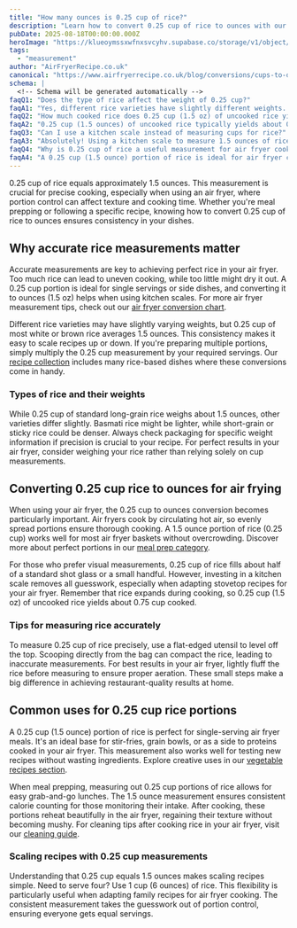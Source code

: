 ```yaml
---
title: "How many ounces is 0.25 cup of rice?"
description: "Learn how to convert 0.25 cup of rice to ounces with our simple guide. Perfect for air fryer meal prep and precise cooking measurements."
pubDate: 2025-08-18T00:00:00.000Z
heroImage: "https://klueoymssxwfnxsvcyhv.supabase.co/storage/v1/object/public/Shmucket/how-many-ounces-is-0-25-cup-of-rice.webp"
tags:
  - "measurement"
author: "AirFryerRecipe.co.uk"
canonical: "https://www.airfryerrecipe.co.uk/blog/conversions/cups-to-ounces/how-many-ounces-is-0-25-cup-of-rice"
schema: |
  <!-- Schema will be generated automatically -->
faqQ1: "Does the type of rice affect the weight of 0.25 cup?"
faqA1: "Yes, different rice varieties have slightly different weights. While most standard white and brown rice weighs about 1.5 ounces per 0.25 cup, basmati rice might be slightly lighter, and short-grain or sticky rice could be denser. Always check your specific rice variety's packaging for precise weight information if accuracy is crucial to your recipe."
faqQ2: "How much cooked rice does 0.25 cup (1.5 oz) of uncooked rice yield?"
faqA2: "0.25 cup (1.5 ounces) of uncooked rice typically yields about 0.75 cup of cooked rice. This expansion occurs because rice absorbs water during cooking. When preparing rice in your air fryer, account for this expansion by not overfilling the cooking basket, as the rice will nearly triple in volume during the cooking process."
faqQ3: "Can I use a kitchen scale instead of measuring cups for rice?"
faqA3: "Absolutely! Using a kitchen scale to measure 1.5 ounces of rice is often more accurate than using measuring cups. Scales eliminate variables like how tightly packed the rice is in the cup. For air fryer cooking where precision matters, weighing your ingredients can lead to more consistent results, especially when trying new recipes."
faqQ4: "Why is 0.25 cup of rice a useful measurement for air fryer cooking?"
faqA4: "A 0.25 cup (1.5 ounce) portion of rice is ideal for air fryer cooking because it provides enough for a single serving without overcrowding the basket. Air fryers rely on proper air circulation, and this portion size ensures the rice cooks evenly. It's also perfect for meal prep, allowing you to cook multiple single servings efficiently."
---
```

<p>0.25 cup of rice equals approximately 1.5 ounces. This measurement is crucial for precise cooking, especially when using an air fryer, where portion control can affect texture and cooking time. Whether you're meal prepping or following a specific recipe, knowing how to convert 0.25 cup of rice to ounces ensures consistency in your dishes.</p>

<h2>Why accurate rice measurements matter</h2>
<p>Accurate measurements are key to achieving perfect rice in your air fryer. Too much rice can lead to uneven cooking, while too little might dry it out. A 0.25 cup portion is ideal for single servings or side dishes, and converting it to ounces (1.5 oz) helps when using kitchen scales. For more air fryer measurement tips, check out our <a href=https://www.airfryerrecipe.co.uk/air-fryer-conversion-chart>air fryer conversion chart</a>.</p>
<p>Different rice varieties may have slightly varying weights, but 0.25 cup of most white or brown rice averages 1.5 ounces. This consistency makes it easy to scale recipes up or down. If you're preparing multiple portions, simply multiply the 0.25 cup measurement by your required servings. Our <a href=https://www.airfryerrecipe.co.uk/recipes>recipe collection</a> includes many rice-based dishes where these conversions come in handy.</p>

<h3>Types of rice and their weights</h3>
<p>While 0.25 cup of standard long-grain rice weighs about 1.5 ounces, other varieties differ slightly. Basmati rice might be lighter, while short-grain or sticky rice could be denser. Always check packaging for specific weight information if precision is crucial to your recipe. For perfect results in your air fryer, consider weighing your rice rather than relying solely on cup measurements.</p>

<h2>Converting 0.25 cup rice to ounces for air frying</h2>
<p>When using your air fryer, the 0.25 cup to ounces conversion becomes particularly important. Air fryers cook by circulating hot air, so evenly spread portions ensure thorough cooking. A 1.5 ounce portion of rice (0.25 cup) works well for most air fryer baskets without overcrowding. Discover more about perfect portions in our <a href=https://www.airfryerrecipe.co.uk/recipe-category/meal-prep>meal prep category</a>.</p>
<p>For those who prefer visual measurements, 0.25 cup of rice fills about half of a standard shot glass or a small handful. However, investing in a kitchen scale removes all guesswork, especially when adapting stovetop recipes for your air fryer. Remember that rice expands during cooking, so 0.25 cup (1.5 oz) of uncooked rice yields about 0.75 cup cooked.</p>

<h3>Tips for measuring rice accurately</h3>
<p>To measure 0.25 cup of rice precisely, use a flat-edged utensil to level off the top. Scooping directly from the bag can compact the rice, leading to inaccurate measurements. For best results in your air fryer, lightly fluff the rice before measuring to ensure proper aeration. These small steps make a big difference in achieving restaurant-quality results at home.</p>

<h2>Common uses for 0.25 cup rice portions</h2>
<p>A 0.25 cup (1.5 ounce) portion of rice is perfect for single-serving air fryer meals. It's an ideal base for stir-fries, grain bowls, or as a side to proteins cooked in your air fryer. This measurement also works well for testing new recipes without wasting ingredients. Explore creative uses in our <a href=https://www.airfryerrecipe.co.uk/recipe-category/vegetables>vegetable recipes section</a>.</p>
<p>When meal prepping, measuring out 0.25 cup portions of rice allows for easy grab-and-go lunches. The 1.5 ounce measurement ensures consistent calorie counting for those monitoring their intake. After cooking, these portions reheat beautifully in the air fryer, regaining their texture without becoming mushy. For cleaning tips after cooking rice in your air fryer, visit our <a href=https://www.airfryerrecipe.co.uk/air-fryer-cleaner>cleaning guide</a>.</p>

<h3>Scaling recipes with 0.25 cup measurements</h3>
<p>Understanding that 0.25 cup equals 1.5 ounces makes scaling recipes simple. Need to serve four? Use 1 cup (6 ounces) of rice. This flexibility is particularly useful when adapting family recipes for air fryer cooking. The consistent measurement takes the guesswork out of portion control, ensuring everyone gets equal servings.</p>
